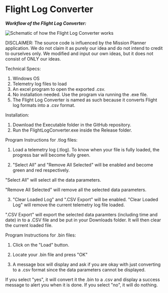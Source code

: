 # Flight Log Converter

**_Workflow of the Flight Log Converter:_**

![Schematic of how the Flight Log Converter works](https://i.imgur.com/t2fOLKN.png)


DISCLAIMER: The source code is influenced by the Mission Planner application. We do not claim it as purely our idea and do not intend to credit to ourselves only. We modified and input our own ideas, but it does not consist of ONLY our ideas.


Technical Specs:

1. Windows OS
2. Telemetry log files to load
3. An excel program to open the exported .csv.
4. No installation needed. Use the program via running the .exe
file.
5. The Flight Log Converter is named as such because it converts
Flight log formats into a .csv format.

Installation:
1. Download the Executable folder in the GitHub repository.
2. Run the FlightLogConverter.exe inside the Release folder.

Program Instructions for .tlog files:

1. Load a telemetry log (.tlog). To know when your file is fully
loaded, the progress bar will become fully green.

2. "Select All" and "Remove All Selected" will be enabled
and become green and red respectively.

"Select All" will select all the data parameters.

"Remove All Selected" will remove all the selected data
parameters.

3. "Clear Loaded Log" and ".CSV Export" will be enabled.
"Clear Loaded Log" will remove the current telemetry log file
loaded.

".CSV Export" will export the selected data paramters
(including time and date) in to a .CSV file and be put in your
Downloads folder. It will then clear the current loaded file.

Program Instructions for .bin files:

1. Click on the "Load" button.

2. Locate your .bin file and press "OK"

3. A message box will display and ask if you are okay with just converting
to a .csv format since the data parameters cannot be displayed.

If you select "yes", it will convert it the .bin to a .csv and display
a success message to alert you when it is done. If you select "no", 
it will do nothing.
